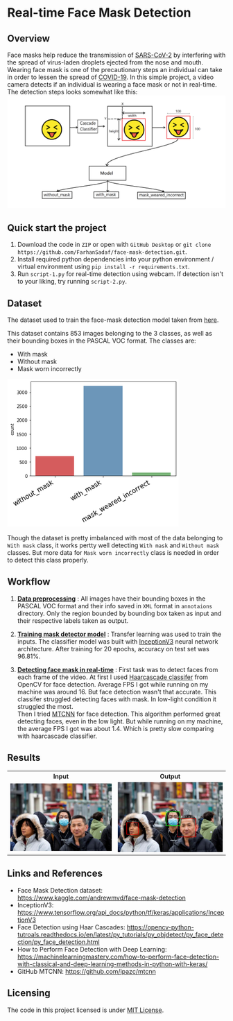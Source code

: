 # Real-time Face Mask Detection

## Overview
Face masks help reduce the transmission of <a href="https://en.wikipedia.org/wiki/Severe_acute_respiratory_syndrome_coronavirus_2">SARS-CoV-2</a> by interfering with the spread of virus-laden droplets ejected from the nose and mouth. 
Wearing face mask is one of the precautionary steps an individual can take in order to lessen the spread of <a href="https://en.wikipedia.org/wiki/Coronavirus_disease_2019">COVID-19</a>.
In this simple project, a video camera detects if an individual is wearing a face mask or not in real-time.
<br/>The detection steps looks somewhat like this:
<img src="images/overview.png" />

## Quick start the project
1. Download the code in `ZIP` or open with `GitHub Desktop` or `git clone https://github.com/FarhanSadaf/face-mask-detection.git`.
2. Install required python dependencies into your python environment / virtual environment using `pip install -r requirements.txt`.
3. Run `script-1.py` for real-time detection using webcam. If detection isn't to your liking, try running `script-2.py`.

## Dataset
The dataset used to train the face-mask detection model taken from <a href="https://www.kaggle.com/andrewmvd/face-mask-detection">here</a>.

This dataset contains 853 images belonging to the 3 classes, as well as their bounding boxes in the PASCAL VOC format.
The classes are:
- With mask
- Without mask
- Mask worn incorrectly

<img src="images/dataset-value-counts.png" />

Though the dataset is pretty imbalanced with most of the data belonging to `With mask` class, it works pertty well detecting `With mask` and `Without mask` classes.
But more data for `Mask worn incorrectly` class is needed in order to detect this class properly.

## Workflow
1. <b><a href="https://github.com/FarhanSadaf/face-mask-detection/blob/master/1_data-preprocessing.ipynb">Data preprocessing</a></b> : 
All images have their bounding boxes in the PASCAL VOC format and their info saved in `XML` format in `annotaions` directory. 
Only the region bounded by bounding box taken as input and their respective labels taken as output.

2. <b><a href="https://github.com/FarhanSadaf/face-mask-detection/blob/master/2_training-face-mask-model.ipynb">Training mask detector model</a></b> :
Transfer learning was used to train the inputs. The classifier model was built with <a href="https://www.tensorflow.org/api_docs/python/tf/keras/applications/InceptionV3">InceptionV3</a> neural network architecture.
After training for 20 epochs, accuracy on test set was 96.81%.

3. <b><a href="https://github.com/FarhanSadaf/face-mask-detection/blob/master/3.2_detecting-mask-w-mtcnn.ipynb">Detecting face mask </a><a href="https://github.com/FarhanSadaf/face-mask-detection/blob/master/3.1_detecting-mask-w-haarcascade.ipynb">in real-time</a></b> :
First task was to detect faces from each frame of the video. 
At first I used <a href="https://github.com/FarhanSadaf/face-mask-detection/blob/master/3.1_detecting-mask-w-haarcascade.ipynb">Haarcascade classifer</a> from OpenCV for face detection. Average FPS I got while running on my machine was around 16. 
But face detection wasn't that accurate. This classifer struggled detecting faces with mask. In low-light condition it struggled the most.
<br/>Then I tried <a href="https://github.com/FarhanSadaf/face-mask-detection/blob/master/3.2_detecting-mask-w-mtcnn.ipynb">MTCNN</a> for face detection. 
This algorithm performed great detecting faces, even in the low light. But while running on my machine, the average FPS I got was about 1.4. 
Which is pretty slow comparing with haarcascade classifier. 

## Results
<table>
<tr>
<th>Input</th>
<th>Output</th>
</tr>
<tr>
<td><img src="images/test.jpg"/></td>
<td><img src="images/test-result.png"/></td>
</tr>
</table>

## Links and References
- Face Mask Detection dataset: https://www.kaggle.com/andrewmvd/face-mask-detection
- InceptionV3: https://www.tensorflow.org/api_docs/python/tf/keras/applications/InceptionV3
- Face Detection using Haar Cascades: https://opencv-python-tutroals.readthedocs.io/en/latest/py_tutorials/py_objdetect/py_face_detection/py_face_detection.html
- How to Perform Face Detection with Deep Learning: https://machinelearningmastery.com/how-to-perform-face-detection-with-classical-and-deep-learning-methods-in-python-with-keras/
- GitHub MTCNN: https://github.com/ipazc/mtcnn

## Licensing
The code in this project licensed is under [MIT License](LICENSE).
